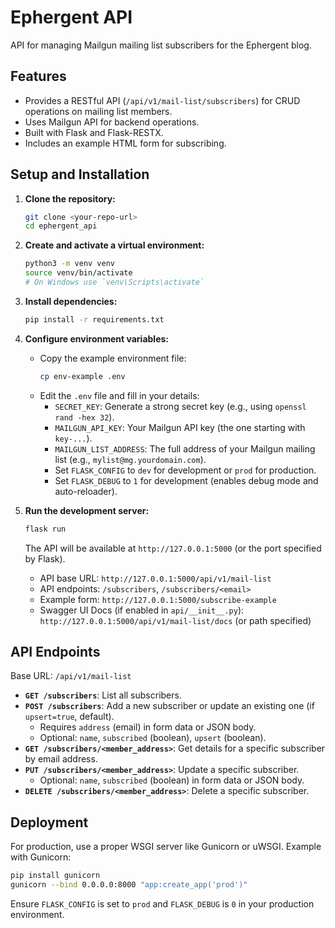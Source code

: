 # Ephergent API

API for managing Mailgun mailing list subscribers for the Ephergent blog.

## Features

*   Provides a RESTful API (`/api/v1/mail-list/subscribers`) for CRUD operations on mailing list members.
*   Uses Mailgun API for backend operations.
*   Built with Flask and Flask-RESTX.
*   Includes an example HTML form for subscribing.

## Setup and Installation

1.  **Clone the repository:**
    ```bash
    git clone <your-repo-url>
    cd ephergent_api
    ```

2.  **Create and activate a virtual environment:**
    ```bash
    python3 -m venv venv
    source venv/bin/activate
    # On Windows use `venv\Scripts\activate`
    ```

3.  **Install dependencies:**
    ```bash
    pip install -r requirements.txt
    ```

4.  **Configure environment variables:**
    *   Copy the example environment file:
        ```bash
        cp env-example .env
        ```
    *   Edit the `.env` file and fill in your details:
        *   `SECRET_KEY`: Generate a strong secret key (e.g., using `openssl rand -hex 32`).
        *   `MAILGUN_API_KEY`: Your Mailgun API key (the one starting with `key-...`).
        *   `MAILGUN_LIST_ADDRESS`: The full address of your Mailgun mailing list (e.g., `mylist@mg.yourdomain.com`).
        *   Set `FLASK_CONFIG` to `dev` for development or `prod` for production.
        *   Set `FLASK_DEBUG` to `1` for development (enables debug mode and auto-reloader).

5.  **Run the development server:**
    ```bash
    flask run
    ```
    The API will be available at `http://127.0.0.1:5000` (or the port specified by Flask).
    *   API base URL: `http://127.0.0.1:5000/api/v1/mail-list`
    *   API endpoints: `/subscribers`, `/subscribers/<email>`
    *   Example form: `http://127.0.0.1:5000/subscribe-example`
    *   Swagger UI Docs (if enabled in `api/__init__.py`): `http://127.0.0.1:5000/api/v1/mail-list/docs` (or path specified)

## API Endpoints

Base URL: `/api/v1/mail-list`

*   **`GET /subscribers`**: List all subscribers.
*   **`POST /subscribers`**: Add a new subscriber or update an existing one (if `upsert=true`, default).
    *   Requires `address` (email) in form data or JSON body.
    *   Optional: `name`, `subscribed` (boolean), `upsert` (boolean).
*   **`GET /subscribers/<member_address>`**: Get details for a specific subscriber by email address.
*   **`PUT /subscribers/<member_address>`**: Update a specific subscriber.
    *   Optional: `name`, `subscribed` (boolean) in form data or JSON body.
*   **`DELETE /subscribers/<member_address>`**: Delete a specific subscriber.

## Deployment

For production, use a proper WSGI server like Gunicorn or uWSGI. Example with Gunicorn:

```bash
pip install gunicorn
gunicorn --bind 0.0.0.0:8000 "app:create_app('prod')"
```
Ensure `FLASK_CONFIG` is set to `prod` and `FLASK_DEBUG` is `0` in your production environment.

